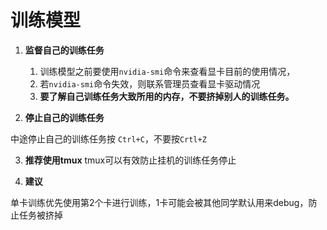# 训练模型


1. **监督自己的训练任务**
   1. 训练模型之前要使用`nvidia-smi`命令来查看显卡目前的使用情况，
   2. 若`nvidia-smi`命令失效，则联系管理员查看显卡驱动情况
   3. **要了解自己训练任务大致所用的内存，不要挤掉别人的训练任务。**

2. **停止自己的训练任务**

中途停止自己的训练任务按 `Ctrl+C`，不要按`Crtl+Z`

3. **推荐使用tmux**
   tmux可以有效防止挂机的训练任务停止

4. **建议**

单卡训练优先使用第2个卡进行训练，1卡可能会被其他同学默认用来debug，防止任务被挤掉